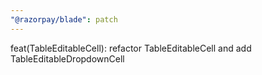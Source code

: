 ```yaml
---
"@razorpay/blade": patch
---
```


feat(TableEditableCell): refactor TableEditableCell and add TableEditableDropdownCell
